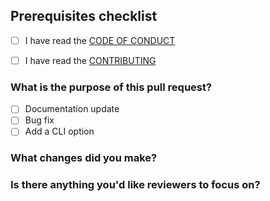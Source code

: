 ## Prerequisites checklist

- [ ] I have read the [CODE OF CONDUCT](https://github.com/simonedelpopolo/koorie-solidjs/blob/main/.github/CODE_OF_CONDUCT.md)

- [ ] I have read the [CONTRIBUTING](https://github.com/simonedelpopolo/koorie-solidjs/blob/main/.github/CONTRIBUTIING.md)

### What is the purpose of this pull request?

- [ ] Documentation update
- [ ] Bug fix
- [ ] Add a CLI option

### What changes did you make?

### Is there anything you'd like reviewers to focus on?